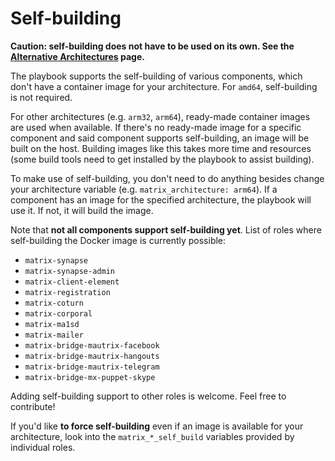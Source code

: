 # Self-building

**Caution: self-building does not have to be used on its own. See the [Alternative Architectures](alternative-architectures.md) page.**

The playbook supports the self-building of various components, which don't have a container image for your architecture. For `amd64`, self-building is not required.

For other architectures (e.g. `arm32`, `arm64`), ready-made container images are used when available. If there's no ready-made image for a specific component and said component supports self-building, an image will be built on the host. Building images like this takes more time and resources (some build tools need to get installed by the playbook to assist building).

To make use of self-building, you don't need to do anything besides change your architecture variable (e.g. `matrix_architecture: arm64`). If a component has an image for the specified architecture, the playbook will use it. If not, it will build the image.

Note that **not all components support self-building yet**.
List of roles where self-building the Docker image is currently possible:
- `matrix-synapse`
- `matrix-synapse-admin`
- `matrix-client-element`
- `matrix-registration`
- `matrix-coturn`
- `matrix-corporal`
- `matrix-ma1sd`
- `matrix-mailer`
- `matrix-bridge-mautrix-facebook`
- `matrix-bridge-mautrix-hangouts`
- `matrix-bridge-mautrix-telegram`
- `matrix-bridge-mx-puppet-skype`

Adding self-building support to other roles is welcome. Feel free to contribute!

If you'd like **to force self-building** even if an image is available for your architecture, look into the `matrix_*_self_build` variables provided by individual roles.
